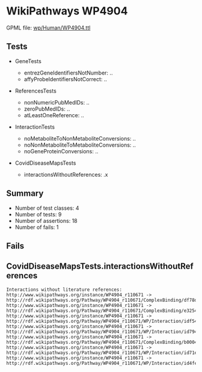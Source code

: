 # WikiPathways WP4904

GPML file: [wp/Human/WP4904.ttl](../wp/Human/WP4904.ttl)

## Tests

* GeneTests
    * entrezGeneIdentifiersNotNumber: ..
    * affyProbeIdentifiersNotCorrect: ..

* ReferencesTests
    * nonNumericPubMedIDs: ..
    * zeroPubMedIDs: ..
    * atLeastOneReference: ..

* InteractionTests
    * noMetaboliteToNonMetaboliteConversions: ..
    * noNonMetaboliteToMetaboliteConversions: ..
    * noGeneProteinConversions: ..

* CovidDiseaseMapsTests
    * interactionsWithoutReferences: .x

## Summary

* Number of test classes: 4
* Number of tests: 9
* Number of assertions: 18
* Number of fails: 1

## Fails

## CovidDiseaseMapsTests.interactionsWithoutReferences

```
Interactions without literature references:
http://www.wikipathways.org/instance/WP4904_r110671 -> http://rdf.wikipathways.org/Pathway/WP4904_r110671/ComplexBinding/df78d
http://www.wikipathways.org/instance/WP4904_r110671 -> http://rdf.wikipathways.org/Pathway/WP4904_r110671/ComplexBinding/e3254
http://www.wikipathways.org/instance/WP4904_r110671 -> http://rdf.wikipathways.org/Pathway/WP4904_r110671/WP/Interaction/idf54d419
http://www.wikipathways.org/instance/WP4904_r110671 -> http://rdf.wikipathways.org/Pathway/WP4904_r110671/WP/Interaction/id7947a72f
http://www.wikipathways.org/instance/WP4904_r110671 -> http://rdf.wikipathways.org/Pathway/WP4904_r110671/ComplexBinding/b0004
http://www.wikipathways.org/instance/WP4904_r110671 -> http://rdf.wikipathways.org/Pathway/WP4904_r110671/WP/Interaction/id71ecd0f3
http://www.wikipathways.org/instance/WP4904_r110671 -> http://rdf.wikipathways.org/Pathway/WP4904_r110671/WP/Interaction/id4fe61d16

```
